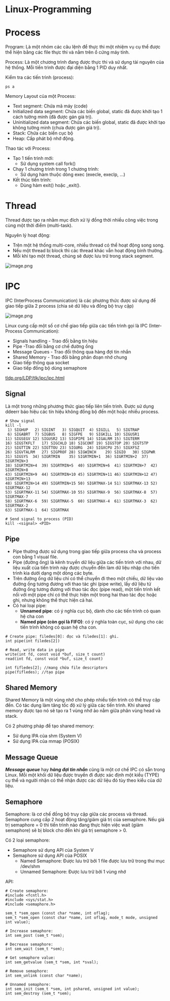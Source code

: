 # Linux-Programming

# Process

Program: Là một nhóm các câu lệnh để thực thi một nhiệm vụ cụ thể được thể hiện bằng các file thực thi và nằm trên ổ cứng máy tính.

Process: Là một chương trình đang được thực thi và sử dụng tài nguyên của hệ thống. Mỗi tiến trình được đại diện bằng 1 PID duy nhất.

Kiểm tra các tiến trình (process):

```
ps a
```

Memory Layout của một Process:

- Text segment: Chứa mã máy (code)
- Initialized data segment: Chứa các biến global, static đã được khởi tạo 1 cách tường minh (đã được gán giá trị).
- Uninitialized data segment: Chứa các biến global, static đã được khởi tạo không tường minh (chưa được gán giá trị).
- Stack: Chứa các biến cục bộ
- Heap: Cấp phát bộ nhớ động.

Thao tác với Process:

- Tạo 1 tiến trình mới:
    - Sử dụng system call fork()
- Chạy 1 chương trình trong 1 chương trình:
    - Sử dụng hàm thuộc dòng exec (execle, execlp, …)
- Kết thúc tiến trình:
    - Dùng hàm exit() hoặc _exit().

# Thread

Thread được tạo ra nhằm mục đích xử lý đồng thời nhiều công việc trong cùng một thời điểm (multi-task).

Nguyên lý hoạt động:

- Trên một hệ thống multi-core, nhiều thread có thể hoạt động song song.
- Nếu một thread bị block thì các thread khác vẫn hoạt động bình thường.
- Mỗi khi tạo một thread, chúng sẽ được lưu trữ trong stack segment.

![image.png](https://prod-files-secure.s3.us-west-2.amazonaws.com/af7f5e1b-1803-4051-8a91-f61e12141947/a13d19a4-918a-46b2-8703-81e56b1b3ec5/image.png)

# IPC

IPC (InterProcess Communication) là các phương thức được sử dụng để giao tiếp giữa 2 process (chia sẻ dữ liệu và đồng bộ truy cập)

![image.png](https://prod-files-secure.s3.us-west-2.amazonaws.com/af7f5e1b-1803-4051-8a91-f61e12141947/de0d9c98-ab2a-49c1-99c9-777640f7ea04/image.png)

Linux cung cấp một số cơ chế giao tiếp giữa các tiến trình gọi là IPC (Inter-Process Communication):

- Signals handling - Trao đổi bằng tín hiệu
- Pipe -Trao đổi bằng cơ chế đường ống
- Message Queues - Trao đổi thông qua hàng đợi tin nhắn
- Shared Memory - Trao đổi bằng phân đoạn nhớ chung
- Giao tiếp thông qua socket
- Giao tiếp đồng bộ dùng semaphore

[tldp.org/LDP/tlk/ipc/ipc.html](https://tldp.org/LDP/tlk/ipc/ipc.html)

## Signal

Là một trong những phương thức giao tiếp liên tiến trình. Được sử dụng ddeerr báo hiệu các tín hiệu không đồng bộ đến một hoặc nhiều process.

```
# Show signal
kill -l
 1) SIGHUP	 2) SIGINT	 3) SIGQUIT	 4) SIGILL	 5) SIGTRAP
 6) SIGABRT	 7) SIGBUS	 8) SIGFPE	 9) SIGKILL	10) SIGUSR1
11) SIGSEGV	12) SIGUSR2	13) SIGPIPE	14) SIGALRM	15) SIGTERM
16) SIGSTKFLT	17) SIGCHLD	18) SIGCONT	19) SIGSTOP	20) SIGTSTP
21) SIGTTIN	22) SIGTTOU	23) SIGURG	24) SIGXCPU	25) SIGXFSZ
26) SIGVTALRM	27) SIGPROF	28) SIGWINCH	29) SIGIO	30) SIGPWR
31) SIGSYS	34) SIGRTMIN	35) SIGRTMIN+1	36) SIGRTMIN+2	37) SIGRTMIN+3
38) SIGRTMIN+4	39) SIGRTMIN+5	40) SIGRTMIN+6	41) SIGRTMIN+7	42) SIGRTMIN+8
43) SIGRTMIN+9	44) SIGRTMIN+10	45) SIGRTMIN+11	46) SIGRTMIN+12	47) SIGRTMIN+13
48) SIGRTMIN+14	49) SIGRTMIN+15	50) SIGRTMAX-14	51) SIGRTMAX-13	52) SIGRTMAX-12
53) SIGRTMAX-11	54) SIGRTMAX-10	55) SIGRTMAX-9	56) SIGRTMAX-8	57) SIGRTMAX-7
58) SIGRTMAX-6	59) SIGRTMAX-5	60) SIGRTMAX-4	61) SIGRTMAX-3	62) SIGRTMAX-2
63) SIGRTMAX-1	64) SIGRTMAX

# Send signal to process (PID)
kill -<signal> <PID>
```

## Pipe

- Pipe thường được sử dụng trong giao tiếp giữa process cha và process con bằng 1 visual file.
- Pipe (đường ống) là kênh truyền dữ liệu giữa các tiến trình với nhau, dữ liệu xuất của tiến trình này được chuyển đến làm dữ liệu nhập cho tiến trình kia dưới dạng một dòng các byte.
- Trên đường ống dữ liệu chỉ có thể chuyển đi theo một chiều, dữ liệu vào đường ống tương đương với thao tác ghi (pipe write), lấy dữ liệu từ đường ống tương đương với thao tác đọc (pipe read), một tiến trình kết nối với một pipe chỉ có thể thực hiện một trong hai thao tác đọc hoặc ghi, nhưng không thể thực hiện cả hai.
- Có hai loại pipe:
    - **Unnamed pipe**: có ý nghĩa cục bộ, dành cho các tiến trình có quan hệ cha con
    - **Named pipe (còn gọi là FIFO)**: có ý nghĩa toàn cục, sử dụng cho các tiến trình không có quan hệ cha con.

```
# Create pipe: filedes[0]: đọc và filedes[1]: ghi.
int pipe(int filedes[2])

# Read, write data in pipe
write(int fd, const void *buf, size_t count)
read(int fd, const void *buf, size_t count)

int fifledes[2]; //mang chứa file descriptors
pipe(fifledes); //tạo pipe
```

## Shared Memory

Shared Memory là một vùng nhớ cho phép nhiều tiến trình có thể truy cập đến. Có tác dụng làm tăng tốc độ xử lý giữa các tiến trình. Khi shared memory được tạo nó sẽ tạo ra 1 vùng nhớ ảo nằm giữa phân vùng head và stack.

Có 2 phương pháp để tạo shared memory:

- Sử dụng IPA của shm (System V)
- Sử dụng IPA của mmap (POSIX)

## Message Queue

***Message queue*** hay ***hàng đợi tin nhắn*** cũng là một cơ chế IPC có sẵn trong Linux. Mỗi một khối dữ liệu được truyền đi được xác định một kiểu (TYPE) cụ thể và người nhận có thể nhận được các dữ liệu đó tùy theo kiểu của dữ liệu. 

## Semaphore

Semaphore: là cơ chế đồng bộ truy cập giữa các process và thread. Semaphore cung cấp 2 hoạt động tăng/giảm giá trị của semaphore. Nếu giá trị semaphore = 0 thì tiến trình nào đang thực hiện việc wait (giảm semaphore) sẽ bị block cho đến khi giá trị semaphore > 0.

Có 2 loại semaphore:

- Semaphore sử dụng API của System V
- Semaphore sử dụng API của POSIX
    - Named Semaphore: Được lưu trữ bởi 1 file được lưu trữ trong thư mục /dev/shm
    - Unnamed Semaphore: Được lưu trữ bởi 1 vùng nhớ

API:

```
# Create semaphore:
#include <fcntl.h>
#include <sys/stat.h>
#include <semaphore.h>

sem_t *sem_open (const char *name, int oflag);
sem_t *sem_open (const char *name, int oflag, mode_t mode, unsigned int value);

# Increase semaphore:
int sem_post (sem_t *sem);

# Decrease semaphore:
int sem_wait (sem_t *sem);

# Get semaphore value:
int sem_getvalue (sem_t *sem, int *sval);

# Remove semaphore:
int sem_unlink (const char *name);

# Unnamed semaphore:
int sem_init (sem_t *sem, int pshared, unsigned int value);
int sem_destroy (sem_t *sem);
```
